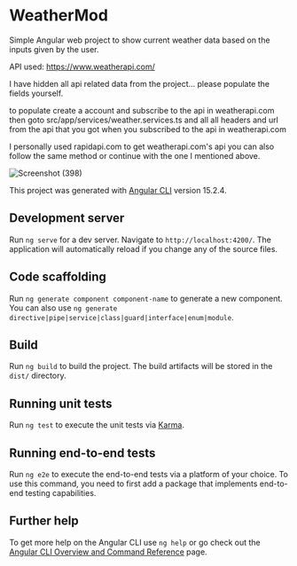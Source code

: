 # WeatherMod

Simple Angular web project to show current weather data based on the inputs given by the user.

API used: https://www.weatherapi.com/

I have hidden all api related data from the project... please populate the fields yourself.

to populate create a account and subscribe to the api in weatherapi.com
then goto src/app/services/weather.services.ts and all all headers and url from the api that you got when you subscribed to the api in weatherapi.com

I personally used rapidapi.com to get weatherapi.com's api you can also follow the same method or continue with the one I mentioned above.

![Screenshot (398)](https://github.com/BornAsSlayer/weatherModPublic/assets/57178220/305c19ae-aacc-479d-acc4-4f3c8b475ea8)

This project was generated with [Angular CLI](https://github.com/angular/angular-cli) version 15.2.4.

## Development server

Run `ng serve` for a dev server. Navigate to `http://localhost:4200/`. The application will automatically reload if you change any of the source files.

## Code scaffolding

Run `ng generate component component-name` to generate a new component. You can also use `ng generate directive|pipe|service|class|guard|interface|enum|module`.

## Build

Run `ng build` to build the project. The build artifacts will be stored in the `dist/` directory.

## Running unit tests

Run `ng test` to execute the unit tests via [Karma](https://karma-runner.github.io).

## Running end-to-end tests

Run `ng e2e` to execute the end-to-end tests via a platform of your choice. To use this command, you need to first add a package that implements end-to-end testing capabilities.

## Further help

To get more help on the Angular CLI use `ng help` or go check out the [Angular CLI Overview and Command Reference](https://angular.io/cli) page.

